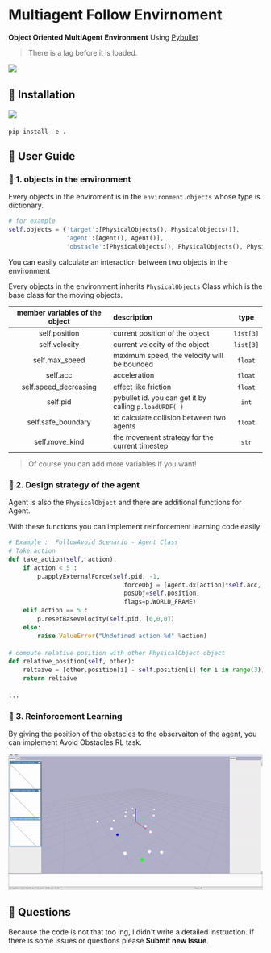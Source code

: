 # Multiagent Follow Envirnoment

**Object Oriented MultiAgent Environment** Using [Pybullet](https://github.com/bulletphysics/bullet3)

> There is a lag before it is loaded.
<img src="images/demo.gif" width=800px>

## 🌱 Installation 
![](https://img.shields.io/badge/python-3.6.8-blue)



`pip install -e .`

## 🌱 User Guide 

### 🐋 1. objects in the environment
Every objects in the enviroment is in the `environment.objects` whose type is dictionary.

```python
# for example
self.objects = {'target':[PhysicalObjects(), PhysicalObjects()],
                'agent':[Agent(), Agent()], 
                'obstacle':[PhysicalObjects(), PhysicalObjects(), PhysicalObjects()]}
```

You can easily calculate an interaction between two objects in the environment 

Every objects in the environment inherits `PhysicalObjects` Class which is the base class for the moving objects. 

|member variables of the object| description| type|
|:-:|:--| :-:|
self.position | current position of the object| `list[3]`| 
self.velocity | current velocity of the object|`list[3]`| 
self.max_speed | maximum speed, the velocity will be bounded | `float`
self.acc | acceleration | `float`
self.speed_decreasing | effect like friction | `float`
self.pid | pybullet id. you can get it by calling `p.loadURDF( )` |  `int`
self.safe_boundary  | to calculate collision between two agents  | `float`
self.move_kind | the movement strategy for the current timestep | `str` |

> Of course you can add more variables if you want!

###  🐋 2. Design strategy of the agent

Agent is also the `PhysicalObject` and there are additional functions for Agent.

With these functions you can implement reinforcement learning code easily

```python
# Example :  FollowAvoid Scenario - Agent Class
# Take action 
def take_action(self, action):
    if action < 5 :
        p.applyExternalForce(self.pid, -1, 
                                forceObj = [Agent.dx[action]*self.acc, Agent.dy[action]*self.acc, 0],
                                posObj=self.position,
                                flags=p.WORLD_FRAME) 
    elif action == 5 :
        p.resetBaseVelocity(self.pid, [0,0,0])
    else:
        raise ValueError("Undefined action %d" %action)

# compute relative position with other PhysicalObject object
def relative_position(self, other):
    reltaive = [other.position[i] - self.position[i] for i in range(3)]
    return reltaive
    
...
```

### 🐋 3. Reinforcement Learning
By giving the position of the obstacles to the observaiton of the agent, you can implement Avoid Obstacles RL task.

<img src="images/avoidance.gif" width=800px>



## 🌱 Questions

Because the code is not that too lng, I didn't write a detailed instruction. If there is some issues or questions please **Submit new Issue**.




